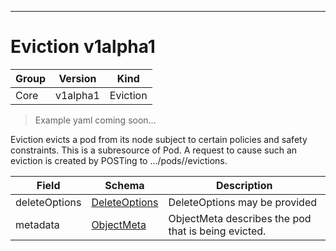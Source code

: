 

-----------
# Eviction v1alpha1

Group        | Version     | Kind
------------ | ---------- | -----------
Core | v1alpha1 | Eviction







> Example yaml coming soon...


Eviction evicts a pod from its node subject to certain policies and safety constraints. This is a subresource of Pod.  A request to cause such an eviction is created by POSTing to .../pods/<pod name>/evictions.



Field        | Schema     | Description
------------ | ---------- | -----------
deleteOptions | [DeleteOptions](#deleteoptions-v1) | DeleteOptions may be provided
metadata | [ObjectMeta](#objectmeta-v1) | ObjectMeta describes the pod that is being evicted.






